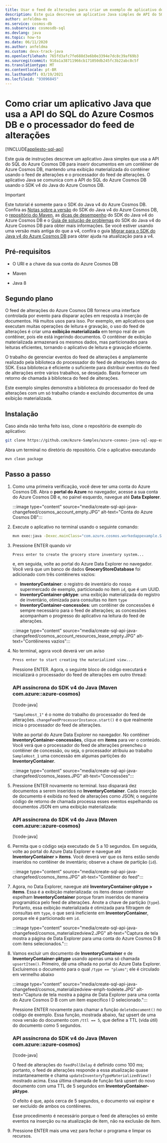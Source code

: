 ```yaml
---
title: Usar o feed de alterações para criar um exemplo de aplicativo do SDK v4 do Java de ponta a ponta do Azure Cosmos DB
description: Este guia descreve um aplicativo Java simples de API do SQL que insere documentos em um contêiner do Azure Cosmos DB, mantendo uma exibição materializada do contêiner usando o feed de alterações.
author: anfeldma-ms
ms.service: cosmos-db
ms.subservice: cosmosdb-sql
ms.devlang: java
ms.topic: how-to
ms.date: 06/11/2020
ms.author: anfeldma
ms.custom: devx-track-java
ms.openlocfilehash: 765fd3afc7fe688d3e6b0e3394e7dc8c39af69b3
ms.sourcegitcommit: 910a1a38711966cb171050db245fc3b22abc8c5f
ms.translationtype: MT
ms.contentlocale: pt-BR
ms.lasthandoff: 03/19/2021
ms.locfileid: "93096845"
---
```

# <a name="how-to-create-a-java-application-that-uses-azure-cosmos-db-sql-api-and-change-feed-processor"></a>Como criar um aplicativo Java que usa a API do SQL do Azure Cosmos DB e o processador do feed de alterações
[!INCLUDE[appliesto-sql-api](includes/appliesto-sql-api.md)]

Este guia de instruções descreve um aplicativo Java simples que usa a API do SQL do Azure Cosmos DB para inserir documentos em um contêiner de Azure Cosmos DB, mantendo uma exibição materializada do contêiner usando o feed de alterações e o processador do feed de alterações. O aplicativo Java se comunica com a API do SQL do Azure Cosmos DB usando o SDK v4 do Java do Azure Cosmos DB.

> [!IMPORTANT]  
> Este tutorial é somente para o SDK do Java v4 do Azure Cosmos DB. Confira as [Notas sobre a versão](sql-api-sdk-java-v4.md) do SDK do Java v4 do Azure Cosmos DB, o [repositório do Maven](https://mvnrepository.com/artifact/com.azure/azure-cosmos), as [dicas de desempenho](performance-tips-java-sdk-v4-sql.md) do SDK do Java v4 do Azure Cosmos DB e o [Guia de solução de problemas](troubleshoot-java-sdk-v4-sql.md) do SDK do Java v4 do Azure Cosmos DB para obter mais informações. Se você estiver usando uma versão mais antiga do que a v4, confira o guia [Migrar para o SDK do Java v4 do Azure Cosmos DB](migrate-java-v4-sdk.md) para obter ajuda na atualização para a v4.
>

## <a name="prerequisites"></a>Pré-requisitos

* O URI e a chave da sua conta do Azure Cosmos DB

* Maven

* Java 8

## <a name="background"></a>Segundo plano

O feed de alterações do Azure Cosmos DB fornece uma interface controlada por evento para disparar ações em resposta à inserção de documentos. Há muitos usos para isso. Por exemplo, em aplicativos que executam muitas operações de leitura e gravação, o uso do feed de alterações é criar uma **exibição materializada** em tempo real de um contêiner, pois ele está ingerindo documentos. O contêiner de exibição materializada armazenará os mesmos dados, mas particionados para leituras eficientes, tornando o aplicativo de leitura e gravação eficiente.

O trabalho de gerenciar eventos do feed de alterações é amplamente realizado pela biblioteca do processador do feed de alterações interna do SDK. Essa biblioteca é eficiente o suficiente para distribuir eventos do feed de alterações entre vários trabalhos, se desejado. Basta fornecer um retorno de chamada à biblioteca do feed de alterações.

Este exemplo simples demonstra a biblioteca do processador do feed de alterações com um só trabalho criando e excluindo documentos de uma exibição materializada.

## <a name="setup"></a>Instalação

Caso ainda não tenha feito isso, clone o repositório de exemplo do aplicativo:

```bash
git clone https://github.com/Azure-Samples/azure-cosmos-java-sql-app-example.git
```

Abra um terminal no diretório do repositório. Crie o aplicativo executando

```bash
mvn clean package
```

## <a name="walkthrough"></a>Passo a passo

1. Como uma primeira verificação, você deve ter uma conta do Azure Cosmos DB. Abra o **portal do Azure** no navegador, acesse a sua conta do Azure Cosmos DB e, no painel esquerdo, navegue até **Data Explorer**.

   :::image type="content" source="media/create-sql-api-java-changefeed/cosmos_account_empty.JPG" alt-text="Conta do Azure Cosmos DB":::

1. Execute o aplicativo no terminal usando o seguinte comando:

    ```bash
    mvn exec:java -Dexec.mainClass="com.azure.cosmos.workedappexample.SampleGroceryStore" -DACCOUNT_HOST="your-account-uri" -DACCOUNT_KEY="your-account-key" -Dexec.cleanupDaemonThreads=false
    ```

1. Pressione ENTER quando vir

    ```bash
    Press enter to create the grocery store inventory system...
    ```

    e, em seguida, volte ao portal do Azure Data Explorer no navegador. Você verá que um banco de dados **GroceryStoreDatabase** foi adicionado com três contêineres vazios: 

    * **InventoryContainer**: o registro de inventário do nosso supermercado de exemplo, particionado no item ```id```, que é um UUID.
    * **InventoryContainer-pktype**: uma exibição materializada do registro de inventário, otimizada para consultas no item ```type```
    * **InventoryContainer-concessões**: um contêiner de concessões é sempre necessário para o feed de alterações; as concessões acompanham o progresso do aplicativo na leitura do feed de alterações.

    :::image type="content" source="media/create-sql-api-java-changefeed/cosmos_account_resources_lease_empty.JPG" alt-text="Contêineres vazios":::

1. No terminal, agora você deverá ver um aviso

    ```bash
    Press enter to start creating the materialized view...
    ```

    Pressione ENTER. Agora, o seguinte bloco de código executará e inicializará o processador do feed de alterações em outro thread: 

    ### <a name="java-sdk-v4-maven-comazureazure-cosmos-async-api"></a><a id="java4-connection-policy-async"></a>API assíncrona do SDK v4 do Java (Maven com.azure::azure-cosmos)

    [!code-java[](~/azure-cosmos-java-sql-app-example/src/main/java/com/azure/cosmos/workedappexample/SampleGroceryStore.java?name=InitializeCFP)]

    ```"SampleHost_1"``` é o nome do trabalho do processador do feed de alterações. ```changeFeedProcessorInstance.start()``` é o que realmente inicia o processador do feed de alterações.

    Volte ao portal do Azure Data Explorer no navegador. No contêiner **InventoryContainer-concessões**, clique em **items** para ver o conteúdo. Você verá que o processador do feed de alterações preencheu o contêiner de concessão, ou seja, o processador atribuiu ao trabalho ```SampleHost_1``` uma concessão em algumas partições do **InventoryContainer**.

    :::image type="content" source="media/create-sql-api-java-changefeed/cosmos_leases.JPG" alt-text="Concessões":::

1. Pressione ENTER novamente no terminal. Isso disparará dez documentos a serem inseridos no **InventoryContainer**. Cada inserção de documento é exibida no feed de alterações como JSON; o seguinte código de retorno de chamada processa esses eventos espelhando os documentos JSON em uma exibição materializada:

    ### <a name="java-sdk-v4-maven-comazureazure-cosmos-async-api"></a><a id="java4-connection-policy-async"></a>API assíncrona do SDK v4 do Java (Maven com.azure::azure-cosmos)

    [!code-java[](~/azure-cosmos-java-sql-app-example/src/main/java/com/azure/cosmos/workedappexample/SampleGroceryStore.java?name=CFPCallback)]

1. Permita que o código seja executado de 5 a 10 segundos. Em seguida, volte ao portal do Azure Data Explorer e navegue até **InventoryContainer > items**. Você deverá ver que os itens estão sendo inseridos no contêiner de inventário; observe a chave de partição (```id```).

    :::image type="content" source="media/create-sql-api-java-changefeed/cosmos_items.JPG" alt-text="Contêiner do feed":::

1. Agora, no Data Explorer, navegue até **InventoryContainer-pktype > items**. Essa é a exibição materializada: os itens desse contêiner espelham **InventoryContainer** porque foram inseridos de maneira programática pelo feed de alterações. Anote a chave de partição (```type```). Portanto, essa exibição materializada é otimizada para filtragem de consultas em ```type```, o que será ineficiente em **InventoryContainer**, porque ele é particionado em ```id```.

    :::image type="content" source="media/create-sql-api-java-changefeed/cosmos_materializedview2.JPG" alt-text="Captura de tela mostra a página de Data Explorer para uma conta do Azure Cosmos D B com itens selecionados.":::

1. Vamos excluir um documento de **InventoryContainer** e de **InventoryContainer-pktype** usando apenas uma só chamada ```upsertItem()```. Primeiro, dê uma olhada no portal do Azure Data Explorer. Excluiremos o documento para o qual ```/type == "plums"```; ele é circulado em vermelho abaixo

    :::image type="content" source="media/create-sql-api-java-changefeed/cosmos_materializedview-emph-todelete.JPG" alt-text="Captura de tela mostra a página de Data Explorer para uma conta do Azure Cosmos D B com um item específico I D selecionado.":::

    Pressione ENTER novamente para chamar a função ```deleteDocument()``` no código de exemplo. Essa função, mostrada abaixo, faz upsert de uma nova versão do documento com ```/ttl == 5```, que define a TTL (vida útil) do documento como 5 segundos. 
    
    ### <a name="java-sdk-v4-maven-comazureazure-cosmos-async-api"></a><a id="java4-connection-policy-async"></a>API assíncrona do SDK v4 do Java (Maven com.azure::azure-cosmos)

    [!code-java[](~/azure-cosmos-java-sql-app-example/src/main/java/com/azure/cosmos/workedappexample/SampleGroceryStore.java?name=DeleteWithTTL)]

    O feed de alterações do ```feedPollDelay``` é definido como 100 ms; portanto, o feed de alterações responde a essa atualização quase instantaneamente e chama ```updateInventoryTypeMaterializedView()``` mostrado acima. Essa última chamada de função fará upsert do novo documento com uma TTL de 5 segundos em **InventoryContainer-pktype**.

    O efeito é que, após cerca de 5 segundos, o documento vai expirar e ser excluído de ambos os contêineres.

    Esse procedimento é necessário porque o feed de alterações só emite eventos na inserção ou na atualização de item, não na exclusão de item.

1. Pressione ENTER mais uma vez para fechar o programa e limpar os recursos.
